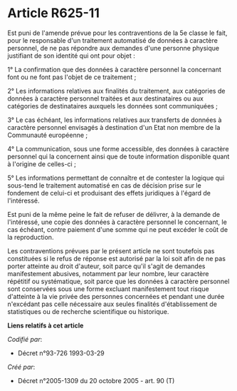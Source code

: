 # Article R625-11

Est puni de l'amende prévue pour les contraventions de la 5e classe le fait, pour le responsable d'un traitement automatisé
de données à caractère personnel, de ne pas répondre aux demandes d'une personne physique justifiant de son identité qui ont
pour objet :

1° La confirmation que des données à caractère personnel la concernant font ou ne font pas l'objet de ce traitement ;

2° Les informations relatives aux finalités du traitement, aux catégories de données à caractère personnel traitées et aux
destinataires ou aux catégories de destinataires auxquels les données sont communiquées ;

3° Le cas échéant, les informations relatives aux transferts de données à caractère personnel envisagés à destination d'un
Etat non membre de la Communauté européenne ;

4° La communication, sous une forme accessible, des données à caractère personnel qui la concernent ainsi que de toute
information disponible quant à l'origine de celles-ci ;

5° Les informations permettant de connaître et de contester la logique qui sous-tend le traitement automatisé en cas de
décision prise sur le fondement de celui-ci et produisant des effets juridiques à l'égard de l'intéressé.

Est puni de la même peine le fait de refuser de délivrer, à la demande de l'intéressé, une copie des données à caractère
personnel le concernant, le cas échéant, contre paiement d'une somme qui ne peut excéder le coût de la reproduction.

Les contraventions prévues par le présent article ne sont toutefois pas constituées si le refus de réponse est autorisé par
la loi soit afin de ne pas porter atteinte au droit d'auteur, soit parce qu'il s'agit de demandes manifestement abusives,
notamment par leur nombre, leur caractère répétitif ou systématique, soit parce que les données à caractère personnel sont
conservées sous une forme excluant manifestement tout risque d'atteinte à la vie privée des personnes concernées et pendant
une durée n'excédant pas celle nécessaire aux seules finalités d'établissement de statistiques ou de recherche scientifique
ou historique.

**Liens relatifs à cet article**

_Codifié par_:

  - Décret n°93-726 1993-03-29

_Créé par_:

  - Décret n°2005-1309 du 20 octobre 2005 - art. 90 (T)
